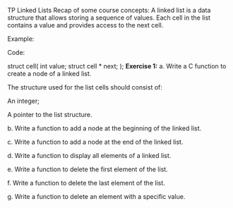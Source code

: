 TP
Linked Lists
Recap of some course concepts:
A linked list is a data structure that allows storing a sequence of values.
Each cell in the list contains a value and provides access to the next cell.

Example:

Code:

struct cell(
    int value;
    struct cell * next;
);
**Exercise 1:**
a. Write a C function to create a node of a linked list.

The structure used for the list cells should consist of:

An integer;

A pointer to the list structure.

b. Write a function to add a node at the beginning of the linked list.

c. Write a function to add a node at the end of the linked list.

d. Write a function to display all elements of a linked list.

e. Write a function to delete the first element of the list.

f. Write a function to delete the last element of the list.

g. Write a function to delete an element with a specific value.
